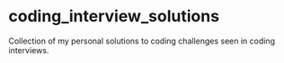 # coding_interview_solutions
Collection of my personal solutions to coding challenges seen in coding interviews.
